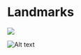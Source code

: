 # Landmarks


<img src="https://media.discordapp.net/attachments/1108011588386045993/1108011676965539850/Captura_de_Tela_2023-05-16_as_09.28.06.png?width=460&height=936" >



![Alt text](https://media.discordapp.net/attachments/1108011588386045993/1108011676965539850/Captura_de_Tela_2023-05-16_as_09.28.06.png?width=460&height=936)


